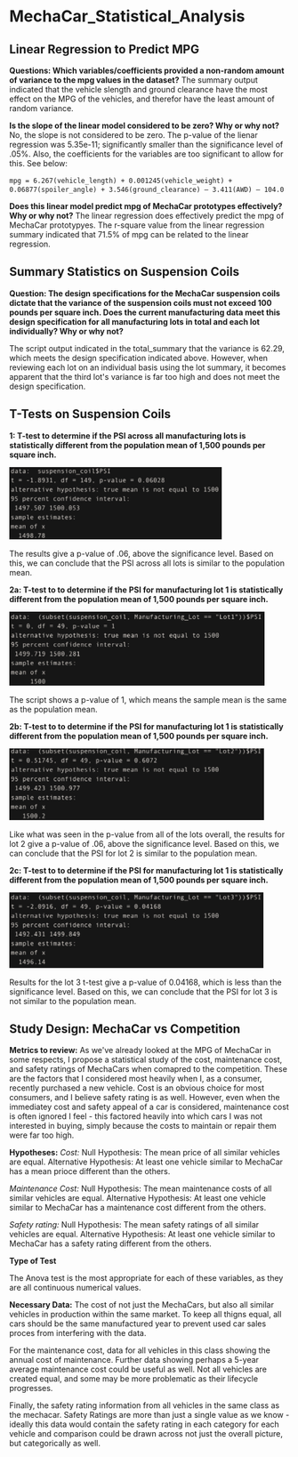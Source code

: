 # MechaCar_Statistical_Analysis
## Linear Regression to Predict MPG
**Questions:
Which variables/coefficients provided a non-random amount of variance to the mpg values in the dataset?**
The summary output indicated that the vehicle slength and ground clearance have the most effect on the MPG of the vehicles, and therefor have the least amount of random variance.


**Is the slope of the linear model considered to be zero? Why or why not?**
No, the slope is not considered to be zero.  The p-value of the lienar regression was 5.35e-11; significantly smaller than the significance level of .05%. Also, the coefficients for the variables are too significant to allow for this.  See below:

    mpg = 6.267(vehicle_length) + 0.001245(vehicle_weight) + 0.06877(spoiler_angle) + 3.546(ground_clearance) – 3.411(AWD) – 104.0

**Does this linear model predict mpg of MechaCar prototypes effectively? Why or why not?**
The linear regression does effectively predict the mpg of MechaCar prototypyes.  The r-square value from the linear regression summary indicated that 71.5% of mpg can be related to the linear regression.

## Summary Statistics on Suspension Coils
**Question: The design specifications for the MechaCar suspension coils dictate that the variance of the suspension coils must not exceed 100 pounds per square inch. Does the current manufacturing data meet this design specification for all manufacturing lots in total and each lot individually? Why or why not?**

The script output indicated in the total_summary that the variance is 62.29, which meets the design specification indicated above.  However, when reviewing each lot on an individual basis using the lot summary, it becomes apparent that the third lot's variance is far too high and does not meet the design specification.

## T-Tests on Suspension Coils
**1: T-test to determine if the PSI across all manufacturing lots is statistically different from the population mean of 1,500 pounds per square inch.**

![](https://github.com/rscalise88/MechaCar_Statistical_Analysis/blob/main/images/all.PNG)

The results give a p-value of .06, above the significance level.  Based on this, we can conclude that the PSI across all lots is similar to the population mean.


**2a: T-test to to determine if the PSI for manufacturing lot 1 is statistically different from the population mean of 1,500 pounds per square inch.**

![](https://github.com/rscalise88/MechaCar_Statistical_Analysis/blob/main/images/lot1.PNG)

The script shows a p-value of 1, which means the sample mean is the same as the population mean.  

**2b: T-test to to determine if the PSI for manufacturing lot 1 is statistically different from the population mean of 1,500 pounds per square inch.**

![](https://github.com/rscalise88/MechaCar_Statistical_Analysis/blob/main/images/lot2.PNG)

Like what was seen in the p-value from all of the lots overall, the results for lot 2 give a p-value of .06, above the significance level.  Based on this, we can conclude that the PSI for lot 2 is similar to the population mean.

**2c: T-test to to determine if the PSI for manufacturing lot 1 is statistically different from the population mean of 1,500 pounds per square inch.**

![](https://github.com/rscalise88/MechaCar_Statistical_Analysis/blob/main/images/lot3.PNG)

Results for the lot 3 t-test give a p-value of 0.04168, which is less than the significance level.  Based on this, we can conclude that the PSI for lot 3 is not similar to the population mean.


## Study Design: MechaCar vs Competition
**Metrics to review:**
As we've already looked at the MPG of MechaCar in some respects, I propose a statistical study of the cost, maintenance cost, and safety ratings of MechaCars when comapred to the competition.  These are the factors that I considered most heavily when I, as a consumer, recently purchased a new vehicle.  Cost is an obvious choice for most consumers, and I believe safety rating is as well.  However, even when the immediatey cost and safety appeal of a car is considered, maintenance cost is often ignored I feel - this factored heavily into which cars I was not interested in buying, simply because the costs to maintain or repair them were far too high.

**Hypotheses:**
*Cost:*
Null Hypothesis: The mean price of all similar vehicles are equal.
Alternative Hypothesis: At least one vehicle similar to MechaCar has a mean prioce different than the others.

*Maintenance Cost:*
Null Hypothesis: The mean maintenance costs of all similar vehicles are equal.
Alternative Hypothesis: At least one vehicle similar to MechaCar has a maintenance cost different from the others.

*Safety rating:*
Null Hypothesis: The mean safety ratings of all similar vehicles are equal.
Alternative Hypothesis: At least one vehicle similar to MechaCar has a safety rating different from the others.

**Type of Test**

The Anova test is the most appropriate for each of these variables, as they are all continuous numerical values.

**Necessary Data:**
The cost of not just the MechaCars, but also all similar vehicles in production within the same market.  To keep all thigns equal, all cars should be the same manufactured year to prevent used car sales proces from interfering with the data.  

For the maintenance cost, data for all vehicles in this class showing the annual cost of maintenance.  Further data showing perhaps a 5-year average maintenance cost could be useful as well.  Not all vehicles are created equal, and some may be more problematic as their lifecycle progresses.

Finally, the safety rating information from all vehicles in the same class as the mechacar.  Safety Ratings are more than just a single value as we know - ideally this data would contain the safety rating in each category for each vehicle and comparison could be drawn across not just the overall picture, but categorically as well.

